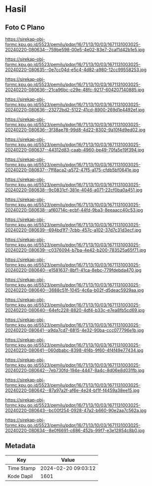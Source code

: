 # Hasil

## Foto C Plano

https://sirekap-obj-formc.kpu.go.id/5523/pemilu/pdpr/16/71/13/10/03/1671131003025-20240220-080634--759be598-00e5-4e02-83e7-2caf1d42b1e5.jpg

https://sirekap-obj-formc.kpu.go.id/5523/pemilu/pdpr/16/71/13/10/03/1671131003025-20240220-080635--0e7cc04d-e5c4-4d82-a980-12cc99558253.jpg

https://sirekap-obj-formc.kpu.go.id/5523/pemilu/pdpr/16/71/13/10/03/1671131003025-20240220-080636--21ca96bc-c29e-48fc-9217-604207140885.jpg

https://sirekap-obj-formc.kpu.go.id/5523/pemilu/pdpr/16/71/13/10/03/1671131003025-20240220-080636--23272bd2-5122-41cd-8900-269d1e4492ef.jpg

https://sirekap-obj-formc.kpu.go.id/5523/pemilu/pdpr/16/71/13/10/03/1671131003025-20240220-080636--3f38ae78-99d8-4d22-8302-9a10f4d9ed02.jpg

https://sirekap-obj-formc.kpu.go.id/5523/pemilu/pdpr/16/71/13/10/03/1671131003025-20240220-080637--44312d83-caab-4960-be49-70fa5e19f394.jpg

https://sirekap-obj-formc.kpu.go.id/5523/pemilu/pdpr/16/71/13/10/03/1671131003025-20240220-080637--7ff8aca2-a572-47f5-a175-cfdb5bf0641e.jpg

https://sirekap-obj-formc.kpu.go.id/5523/pemilu/pdpr/16/71/13/10/03/1671131003025-20240220-080638--9c0831cf-381e-4046-a071-22cf0ba0a451.jpg

https://sirekap-obj-formc.kpu.go.id/5523/pemilu/pdpr/16/71/13/10/03/1671131003025-20240220-080638--af60714c-ecbf-44fd-9ba3-8eeaacc40c53.jpg

https://sirekap-obj-formc.kpu.go.id/5523/pemilu/pdpr/16/71/13/10/03/1671131003025-20240220-080639--694bd1f7-7cbb-457c-a102-37d7c31d3ecf.jpg

https://sirekap-obj-formc.kpu.go.id/5523/pemilu/pdpr/16/71/13/10/03/1671131003025-20240220-080639--c0376094-b7ba-4e42-b200-783525a65f71.jpg

https://sirekap-obj-formc.kpu.go.id/5523/pemilu/pdpr/16/71/13/10/03/1671131003025-20240220-080640--e1581637-8bf1-41ca-8ebc-779fdebda470.jpg

https://sirekap-obj-formc.kpu.go.id/5523/pemilu/pdpr/16/71/13/10/03/1671131003025-20240220-080640--3688c51f-1045-4c6a-b02f-d5deac5929aa.jpg

https://sirekap-obj-formc.kpu.go.id/5523/pemilu/pdpr/16/71/13/10/03/1671131003025-20240220-080640--64efc228-8820-4df4-b33c-e7ea8fb5cd69.jpg

https://sirekap-obj-formc.kpu.go.id/5523/pemilu/pdpr/16/71/13/10/03/1671131003025-20240220-080641--a9da7cd7-6815-4e32-90ba-ccc077796e1b.jpg

https://sirekap-obj-formc.kpu.go.id/5523/pemilu/pdpr/16/71/13/10/03/1671131003025-20240220-080641--060dbabc-8398-4f4b-9f60-4f4f49e77434.jpg

https://sirekap-obj-formc.kpu.go.id/5523/pemilu/pdpr/16/71/13/10/03/1671131003025-20240220-080642--7eb730fd-194e-4447-8a4c-8d06e8d031fb.jpg

https://sirekap-obj-formc.kpu.go.id/5523/pemilu/pdpr/16/71/13/10/03/1671131003025-20240220-080642--87a97a2f-af6e-4e24-bf1f-f4459a38ee15.jpg

https://sirekap-obj-formc.kpu.go.id/5523/pemilu/pdpr/16/71/13/10/03/1671131003025-20240220-080643--bc00f254-0928-47a2-b660-90e2aa7c562a.jpg

https://sirekap-obj-formc.kpu.go.id/5523/pemilu/pdpr/16/71/13/10/03/1671131003025-20240220-080634--8e0f6691-c686-452b-99f7-e3e12854c8b0.jpg


## Metadata

| Key        | Value               |
| ---------- | ------------------- |
| Time Stamp | 2024-02-20 09:03:12 |
| Kode Dapil | 1601                |



